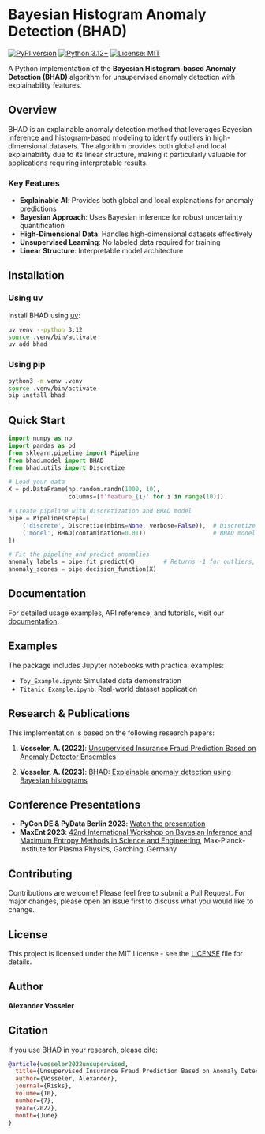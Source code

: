 # Bayesian Histogram Anomaly Detection (BHAD)

[![PyPI version](https://badge.fury.io/py/bhad.svg)](https://badge.fury.io/py/bhad)
[![Python 3.12+](https://img.shields.io/badge/python-3.12+-blue.svg)](https://www.python.org/downloads/)
[![License: MIT](https://img.shields.io/badge/License-MIT-yellow.svg)](https://opensource.org/licenses/MIT)

A Python implementation of the **Bayesian Histogram-based Anomaly Detection (BHAD)** algorithm for unsupervised anomaly detection with explainability features.

## Overview

BHAD is an explainable anomaly detection method that leverages Bayesian inference and histogram-based modeling to identify outliers in high-dimensional datasets. The algorithm provides both global and local explainability due to its linear structure, making it particularly valuable for applications requiring interpretable results.

### Key Features

- **Explainable AI**: Provides both global and local explanations for anomaly predictions
- **Bayesian Approach**: Uses Bayesian inference for robust uncertainty quantification
- **High-Dimensional Data**: Handles high-dimensional datasets effectively
- **Unsupervised Learning**: No labeled data required for training
- **Linear Structure**: Interpretable model architecture

## Installation

### Using uv

Install BHAD using [uv](https://github.com/astral-sh/uv):

```bash
uv venv --python 3.12
source .venv/bin/activate
uv add bhad
```

### Using pip

```bash
python3 -m venv .venv
source .venv/bin/activate
pip install bhad
```

## Quick Start

```python
import numpy as np
import pandas as pd
from sklearn.pipeline import Pipeline
from bhad.model import BHAD
from bhad.utils import Discretize

# Load your data
X = pd.DataFrame(np.random.randn(1000, 10), 
                 columns=[f'feature_{i}' for i in range(10)])

# Create pipeline with discretization and BHAD model
pipe = Pipeline(steps=[
    ('discrete', Discretize(nbins=None, verbose=False)),  # Discretize continuous features
    ('model', BHAD(contamination=0.01))                   # BHAD model
])

# Fit the pipeline and predict anomalies
anomaly_labels = pipe.fit_predict(X)        # Returns -1 for outliers, 1 for inliers
anomaly_scores = pipe.decision_function(X)
```

## Documentation

For detailed usage examples, API reference, and tutorials, visit our [documentation](https://avoss84.github.io/bayes-anomaly/).

## Examples

The package includes Jupyter notebooks with practical examples:
- `Toy_Example.ipynb`: Simulated data demonstration
- `Titanic_Example.ipynb`: Real-world dataset application

## Research & Publications

This implementation is based on the following research papers:

1. **Vosseler, A. (2022)**: [Unsupervised Insurance Fraud Prediction Based on Anomaly Detector Ensembles](https://www.researchgate.net/publication/361463552_Unsupervised_Insurance_Fraud_Prediction_Based_on_Anomaly_Detector_Ensembles)

2. **Vosseler, A. (2023)**: [BHAD: Explainable anomaly detection using Bayesian histograms](https://www.researchgate.net/publication/364265660_BHAD_Explainable_anomaly_detection_using_Bayesian_histograms)

## Conference Presentations

- **PyCon DE & PyData Berlin 2023**: [Watch the presentation](https://www.youtube.com/watch?v=_8zfgPTD-d8&list=PLGVZCDnMOq0peDguAzds7kVmBr8avp46K&index=8)
- **MaxEnt 2023**: [42nd International Workshop on Bayesian Inference and Maximum Entropy Methods in Science and Engineering](https://www.mdpi.com/2673-9984/9/1/1), Max-Planck-Institute for Plasma Physics, Garching, Germany

## Contributing

Contributions are welcome! Please feel free to submit a Pull Request. For major changes, please open an issue first to discuss what you would like to change.

## License

This project is licensed under the MIT License - see the [LICENSE](LICENSE) file for details.

## Author

**Alexander Vosseler**

## Citation

If you use BHAD in your research, please cite:

```bibtex
@article{vosseler2022unsupervised,
  title={Unsupervised Insurance Fraud Prediction Based on Anomaly Detector Ensembles},
  author={Vosseler, Alexander},
  journal={Risks},
  volume={10},
  number={7},
  year={2022},
  month={June}
}
```
